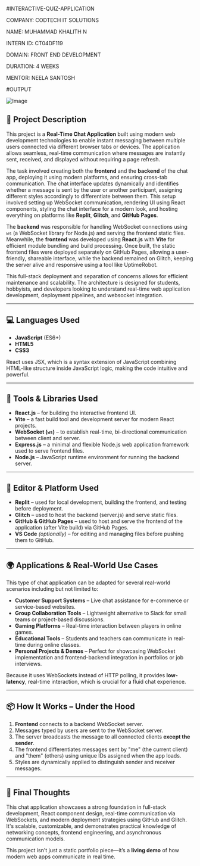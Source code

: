 #INTERACTIVE-QUIZ-APPLICATION

COMPANY: CODTECH IT SOLUTIONS

NAME: MUHAMMAD KHALITH N

INTERN ID: CT04DF119

DOMAIN: FRONT END DEVELOPMENT

DURATION: 4 WEEKS

MENTOR: NEELA SANTOSH

#OUTPUT

![Image](https://github.com/user-attachments/assets/81a88762-0ed3-4a25-ba4a-e9e17f21b7e2)

## 📜 Project Description

This project is a **Real-Time Chat Application** built using modern web development technologies to enable instant messaging between multiple users connected via different browser tabs or devices. The application allows seamless, real-time communication where messages are instantly sent, received, and displayed without requiring a page refresh.

The task involved creating both the **frontend** and the **backend** of the chat app, deploying it using modern platforms, and ensuring cross-tab communication. The chat interface updates dynamically and identifies whether a message is sent by the user or another participant, assigning different styles accordingly to differentiate between them. This setup involved setting up WebSocket communication, rendering UI using React components, styling the chat interface for a modern look, and hosting everything on platforms like **Replit**, **Glitch**, and **GitHub Pages**.

The **backend** was responsible for handling WebSocket connections using `ws` (a WebSocket library for Node.js) and serving the frontend static files. Meanwhile, the **frontend** was developed using **React.js** with **Vite** for efficient module bundling and build processing. Once built, the static frontend files were deployed separately on GitHub Pages, allowing a user-friendly, shareable interface, while the backend remained on Glitch, keeping the server alive and responsive using a tool like UptimeRobot.

This full-stack deployment and separation of concerns allows for efficient maintenance and scalability. The architecture is designed for students, hobbyists, and developers looking to understand real-time web application development, deployment pipelines, and websocket integration.

---

## 💻 Languages Used

- **JavaScript** (ES6+)
- **HTML5**
- **CSS3**

React uses JSX, which is a syntax extension of JavaScript combining HTML-like structure inside JavaScript logic, making the code intuitive and powerful.

---

## 🧰 Tools & Libraries Used

- **React.js** – for building the interactive frontend UI.
- **Vite** – a fast build tool and development server for modern React projects.
- **WebSocket (`ws`)** – to establish real-time, bi-directional communication between client and server.
- **Express.js** – a minimal and flexible Node.js web application framework used to serve frontend files.
- **Node.js** – JavaScript runtime environment for running the backend server.

---

## 🧪 Editor & Platform Used

- **Replit** – used for local development, building the frontend, and testing before deployment.
- **Glitch** – used to host the backend (server.js) and serve static files.
- **GitHub & GitHub Pages** – used to host and serve the frontend of the application (after Vite build) via GitHub Pages.
- **VS Code** *(optionally)* – for editing and managing files before pushing them to GitHub.

---

## 🌍 Applications & Real-World Use Cases

This type of chat application can be adapted for several real-world scenarios including but not limited to:

- **Customer Support Systems** – Live chat assistance for e-commerce or service-based websites.
- **Group Collaboration Tools** – Lightweight alternative to Slack for small teams or project-based discussions.
- **Gaming Platforms** – Real-time interaction between players in online games.
- **Educational Tools** – Students and teachers can communicate in real-time during online classes.
- **Personal Projects & Demos** – Perfect for showcasing WebSocket implementation and frontend-backend integration in portfolios or job interviews.

Because it uses WebSockets instead of HTTP polling, it provides **low-latency**, real-time interaction, which is crucial for a fluid chat experience.

---

## 📦 How It Works – Under the Hood

1. **Frontend** connects to a backend WebSocket server.
2. Messages typed by users are sent to the WebSocket server.
3. The server broadcasts the message to all connected clients **except the sender**.
4. The frontend differentiates messages sent by "me" (the current client) and "them" (others) using unique IDs assigned when the app loads.
5. Styles are dynamically applied to distinguish sender and receiver messages.

---

## 🏁 Final Thoughts

This chat application showcases a strong foundation in full-stack development, React component design, real-time communication via WebSockets, and modern deployment strategies using GitHub and Glitch. It's scalable, customizable, and demonstrates practical knowledge of networking concepts, frontend engineering, and asynchronous communication models.

This project isn't just a static portfolio piece—it’s a **living demo** of how modern web apps communicate in real time.


